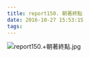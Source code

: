 ```yaml
---
title: report150. 朝著終點
date: 2016-10-27 15:53:15
tags:
---
```

![report150.+朝著終點.jpg](https://i.loli.net/2017/12/25/5a40ada92da20.jpg)